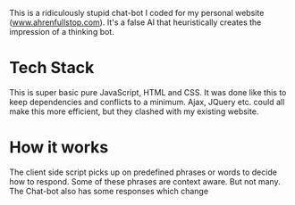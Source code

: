 This is a ridiculously stupid chat-bot I coded for my personal website (www.ahrenfullstop.com). It's a false AI that heuristically creates the impression of a thinking bot.

Tech Stack
==========================
This is super basic pure JavaScript, HTML and CSS.
It was done like this to keep dependencies and conflicts to a minimum.
Ajax, JQuery etc. could all make this more efficient, but they clashed with my existing website.

How it works
==========================
The client side script picks up on predefined phrases or words to decide how to respond.
Some of these phrases are context aware. But not many.
The Chat-bot also has some responses which change 